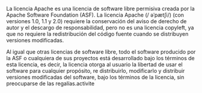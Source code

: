 La licencia Apache es una licencia de software libre permisiva creada por la Apache Software Foundation (ASF). La licencia Apache (/ əˈpætʃi/) (con versiones 1.0, 1.1 y 2.0) requiere la conservación del aviso de derecho de autor y el descargo de responsabilidad, pero no es una licencia copyleft, ya que no requiere la redistribución del código fuente cuando se distribuyen versiones modificadas.

Al igual que otras licencias de software libre, todo el software producido por la ASF o cualquiera de sus proyectos está desarrollado bajo los términos de esta licencia, es decir, la licencia otorga al usuario la libertad de usar el software para cualquier propósito, re distribuirlo, modificarlo y distribuir versiones modificadas del software, bajo los términos de la licencia, sin preocuparse de las regalías.activite
